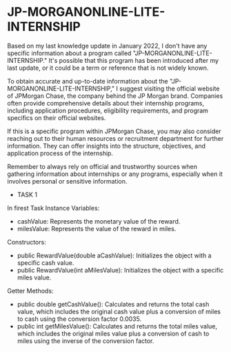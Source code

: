 # JP-MORGANONLINE-LITE-INTERNSHIP

Based on my last knowledge update in January 2022, I don't have any specific information about a program called "JP-MORGANONLINE-LITE-INTERNSHIP." It's possible that this program has been introduced after my last update, or it could be a term or reference that is not widely known.

To obtain accurate and up-to-date information about the "JP-MORGANONLINE-LITE-INTERNSHIP," I suggest visiting the official website of JPMorgan Chase, the company behind the JP Morgan brand. Companies often provide comprehensive details about their internship programs, including application procedures, eligibility requirements, and program specifics on their official websites.

If this is a specific program within JPMorgan Chase, you may also consider reaching out to their human resources or recruitment department for further information. They can offer insights into the structure, objectives, and application process of the internship.

Remember to always rely on official and trustworthy sources when gathering information about internships or any programs, especially when it involves personal or sensitive information.

* TASK 1

In firest Task
  Instance Variables:

- cashValue: Represents the monetary value of the reward.
- milesValue: Represents the value of the reward in miles.

Constructors:

- public RewardValue(double aCashValue): Initializes the object with a specific cash value.
- public RewardValue(int aMilesValue): Initializes the object with a specific miles value.

Getter Methods:

- public double getCashValue(): Calculates and returns the total cash value, which includes the original cash value plus a conversion of miles to cash using the conversion factor 0.0035.
- public int getMilesValue(): Calculates and returns the total miles value, which includes the original miles value plus a conversion of cash to miles using the inverse of the conversion factor.

